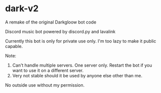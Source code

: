 # dark-v2
A remake of the original Darkgloow bot code

Discord music bot powered by discord.py and lavalink

Currently this bot is only for private use only. I'm too lazy to make it public capable. 

Note: 
1. Can't handle multiple servers. One server only. Restart the bot if you want to use it on a different server.
2. Very not stable should it be used by anyone else other than me.

No outside use without my permission.
